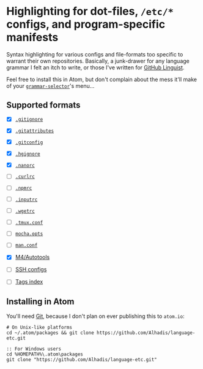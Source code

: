 Highlighting for dot-files, `/etc/*` configs, and program-specific manifests
============================================================================

Syntax highlighting for various configs and file-formats too specific to warrant
their own repositories. Basically, a junk-drawer for any language grammar I felt
an itch to write, or those I've written for [GitHub Linguist][1].

Feel free to install this in Atom, but don't complain about the mess it'll make
of your [`grammar-selector`](https://github.com/atom/grammar-selector)'s menu…


Supported formats
-----------------
* [x] [`.gitignore`](https://git-scm.com/docs/gitignore)
* [x] [`.gitattributes`](https://git-scm.com/docs/gitattributes)
* [x] [`.gitconfig`](https://git-scm.com/docs/git-config)
* [x] [`.hgignore`](https://www.mercurial-scm.org/wiki/.hgignore)
* [x] [`.nanorc`](https://www.nano-editor.org/dist/v2.1/nanorc.5.html)
* [ ] [`.curlrc`](https://curl.haxx.se/docs/manpage.html#-K)
* [ ] [`.npmrc`](https://docs.npmjs.com/files/npmrc)
* [ ] [`.inputrc`](https://goo.gl/cCvKes)
* [ ] [`.wgetrc`](https://goo.gl/KRoNsn)
* [ ] [`.tmux.conf`](https://wiki.archlinux.org/index.php/tmux#Configuration)
* [ ] [`mocha.opts`](https://mochajs.org/#mochaopts)
* [ ] [`man.conf`](https://man.openbsd.org/man.conf.5)
* [x] [M4/Autotools](http://wolfram.schneider.org/bsd/7thEdManVol2/m4/m4.pdf)
* [ ] [SSH configs](https://www.ssh.com/ssh/config/)
* [ ] [Tags index](https://en.wikipedia.org/wiki/Ctags#Tags_file_formats)


Installing in Atom
------------------
You'll need [Git][2], because I don't plan on ever publishing this to `atom.io`:

~~~shell
# On Unix-like platforms
cd ~/.atom/packages && git clone https://github.com/Alhadis/language-etc.git
~~~

~~~batchfile
:: For Windows users
cd %HOMEPATH%\.atom\packages
git clone "https://github.com/Alhadis/language-etc.git"
~~~


[Referenced Links]:_____________________________________________________________
[1]: https://github.com/github/linguist
[2]: https://git-scm.com/downloads
